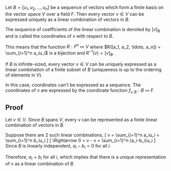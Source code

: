 Let $B = [u_1, u_2, \ldots, u_n]$ be a sequence of vectors which form a finite basis
on the vector space $V$ over a field $F$.
Then every vector $v \in V$ can be expressed uniquely as a linear combination of vectors in $B$.

The sequence of coefficients of the linear combination is denoted by $[v]_B$ and
is called the coordinates of $v$ with respect to $B$.

This means that the function $R: F^n \mapsto V$ where
$R([a_1, a_2, \ldots, a_n]) = \sum_{i=1}^n a_iu_i$ is a bijection
and $R^{-1}(v) = [v]_B$.

If $B$ is infinite-sized, every vector $v \in V$ can be uniquely expressed as a linear combination
of a finite subset of $B$ (uniqueness is up to the ordering of elements in $V$).

In this case, coordinates can't be expressed as a sequence.
The coordinates of $v$ are expressed by the coordinate function
$f_{v, B}: B \mapsto F$.

## Proof

Let $v \in V$.
Since $B$ spans $V$, every v can be represented as a finite linear combination of vectors in $B$.

Suppose there are 2 such linear combinations,
\[ v = \sum_{i=1}^n a_iu_i = \sum_{i=1}^n b_iu_i \]
\[ \Rightarrow 0 = v - v = \sum_{i=1}^n (a_i-b_i)u_i \]
Since $B$ is linearly independent, $a_i - b_i = 0$ for all $i$.

Therefore, $a_i = b_i$ for all $i$, which implies that there is a unique
representation of $v$ as a linear combination of $B$.
